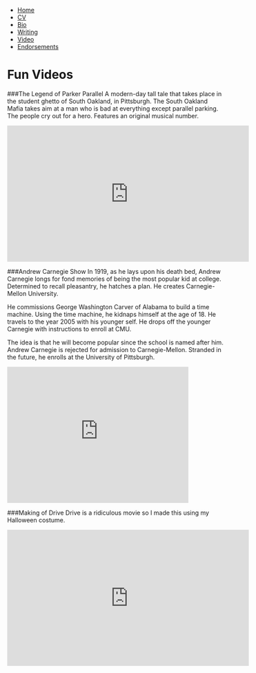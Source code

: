 * [Home](/)
* <a href="/cv.pdf" target="_blank">CV</a>
* [Bio](/bio.html)
* [Writing](/writing.html)
* [Video](/video.html)
* [Endorsements](/endorsements.html)

# Fun Videos

###The Legend of Parker Parallel
A modern-day tall tale that takes place in the student ghetto of South Oakland, in Pittsburgh. The South Oakland Mafia takes aim at a man who is bad at everything except parallel parking. The people cry out for a hero. Features an original musical number.
<iframe width="560" height="315" src="http://www.youtube.com/embed/IGp2vViQPh8?list=UUv2rfbkpyCo3L4VkMWCeDdw" frameborder="0" allowfullscreen></iframe>

###Andrew Carnegie Show
In 1919, as he lays upon his death bed, Andrew Carnegie longs for fond memories of being the most popular kid at college. Determined to recall pleasantry, he hatches a plan. He creates Carnegie-Mellon University.

He commissions George Washington Carver of Alabama to build a time machine. Using the time machine, he kidnaps himself at the age of 18. He travels to the year 2005 with his younger self. He drops off the younger Carnegie with instructions to enroll at CMU. 

The idea is that he will become popular since the school is named after him. Andrew Carnegie is rejected for admission to Carnegie-Mellon. Stranded in the future, he enrolls at the University of Pittsburgh.

<iframe width="420" height="315" src="http://www.youtube.com/embed/TYAMeqkb6Cg" frameborder="0" allowfullscreen></iframe>

###Making of Drive
Drive is a ridiculous movie so I made this using my Halloween costume.
<iframe width="560" height="315" src="http://www.youtube.com/embed/9S6dKLaqoOk?list=UUv2rfbkpyCo3L4VkMWCeDdw" frameborder="0" allowfullscreen></iframe>

